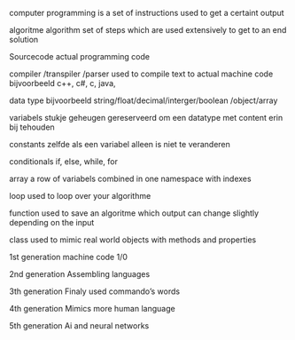 computer  programming is a set of instructions
used to get a certaint output

algoritme
    algorithm set of steps which are used extensively to get to an end solution

Sourcecode
    actual programming code

compiler /transpiler /parser
    used to compile text to actual machine code bijvoorbeeld c++, c#, c, java,

data type
	bijvoorbeeld string/float/decimal/interger/boolean /object/array

variabels
	stukje geheugen gereserveerd om een datatype met content erin bij tehouden

constants
	zelfde als een variabel alleen is niet te veranderen

conditionals
	if, else, while, for

array
	a row of variabels combined in one namespace with indexes

loop
	used to loop over your algorithme

function
	used to save an algoritme which output can change slightly depending on the input

class
	used to mimic real world objects with methods and properties



1st generation
machine code	 1/0

2nd  generation
	Assembling languages

3th generation
	Finaly used commando’s words

4th generation
	Mimics more human language

5th generation
	Ai and neural networks
